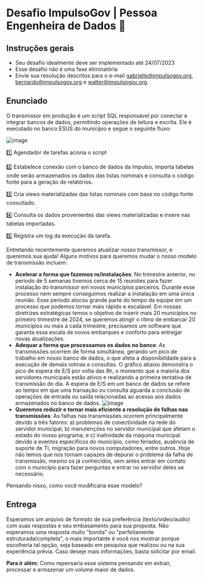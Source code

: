 # Desafio ImpulsoGov | Pessoa Engenheira de Dados :hammer:
## Instruções gerais
- Seu desafio idealmente deve ser implementado até 24/07/2023
- Esse desafio não é uma fase eliminatória 
- Envie sua resolução descritos para o e-mail gabrielle@impulsogov.org, bernardo@impulsogov.org e walter@impulsogov.org.

## Enunciado
O transmissor em produção é um script SQL responsável por conectar e integrar bancos de dados, permitindo operações de leitura e escrita. Ele é executado no banco ESUS do município e segue o seguinte fluxo:

![image](https://github.com/ImpulsoGov/desafios-processos-seletivos/blob/main/202307_EngenhariadeDados/Captura%20de%20tela%20de%202023-06-26%2014-32-34.png?raw=true)

1️⃣ Agendador de tarefas aciona o script

2️⃣ Estabelece conexão com o banco de dados da Impulso, importa tabelas onde serão armazenados os dados das listas nominais e consulta o código fonte para a geração de relatórios.

3️⃣ Cria views materializadas das listas nominais com base no código fonte consultado.

4️⃣ Consulta os dados provenientes das views materializadas e insere nas tabelas importadas.

5️⃣ Registra um log da execução da tarefa.


Entretando recentemente queremos atualizar nosso transmissor, e queremos sua ajuda! Alguns motivos para queremos mudar o nosso modelo de transmissão incluem:
- **Acelerar a forma que fazemos re/instalações**: No trimestre anterior, no período de 5 semanas tivemos cerca de 15 reuniões para fazer instalação do transmissor em novos municípios parceiros.  Durante esse processo nem sempre conseguimos realizar a instalação em uma única reunião. Esse período alocou grande parte do tempo da equipe em um processo que podemos tornar mais rápido e escalável. Em nossas diretrizes estratégicas temos o objetivo de inserir mais 20 municípios no primeiro trimestre de 2024, se queremos atingir o ritmo de embarcar 20 municípios ou mais a cada trimestre, precisamos um software que garanta essa escala de novos embarques e conforto para entregar novas atualizações.
- **Adequar a forma que processamos os dados no banco**: As transmissões ocorrem de forma simultânea, gerando um pico de trabalho em nosso banco de dados, o que afeta a disponibilidade para a execução de demais rotinas e consultas. O gráfico abaixo demonstra o pico de espera de E/S por volta das 8h, o momento que a maioria dos servidores municipais estão ativos e realizando a primeira tentativa de transmissão do dia. A espera de E/S em um banco de dados se refere ao tempo em que uma transação ou consulta aguarda a conclusão de operações de entrada ou saída relacionadas ao acesso aos dados armazenados no banco de dados.
![image](https://github.com/ImpulsoGov/desafios-processos-seletivos/blob/main/202307_EngenhariadeDados/Untitled.png?raw=true)
- **Queremos reduzir e tornar mais eficiente a resolução de falhas nas transmissões**: As falhas nas transmissões ocorrem principalmente devido a três fatores: a) problemas de conectividade na rede do servidor municipal; b) manutenções no servidor municipal que afetam o estado do nosso programa; e c) inatividade da máquina municipal devido a eventos específicos do município, como feriados, ausência de suporte de TI, migração para novos computadores, entre outros. Hoje não temos que nos tornam capazes de depurar o problema da falha de transmissão, mesmo os já conhecidos, sem antes entrar em contato com o município para fazer perguntas e entrar no servidor deles se necessário.

Pensando nisso, como você modificaria esse modelo?

## Entrega
Esperamos um arquivo de formato de sua preferência (texto/video/audio) com suas respostas e seu embasamento para sua proposta. Não esperamos uma resposta muito "bonita" ou "perfeitamente estruturada/completa", o mais importante é você nos mostrar porque escolheria tal opção, seja baseado em pesquisa que realizou ou na sua experiência prévia. Caso deseje mais informações, basta solicitar por email.

**Para ir além:** Como repensaria esse sistema pensando em extrair, processar e armazenar um volume maior de dados.
